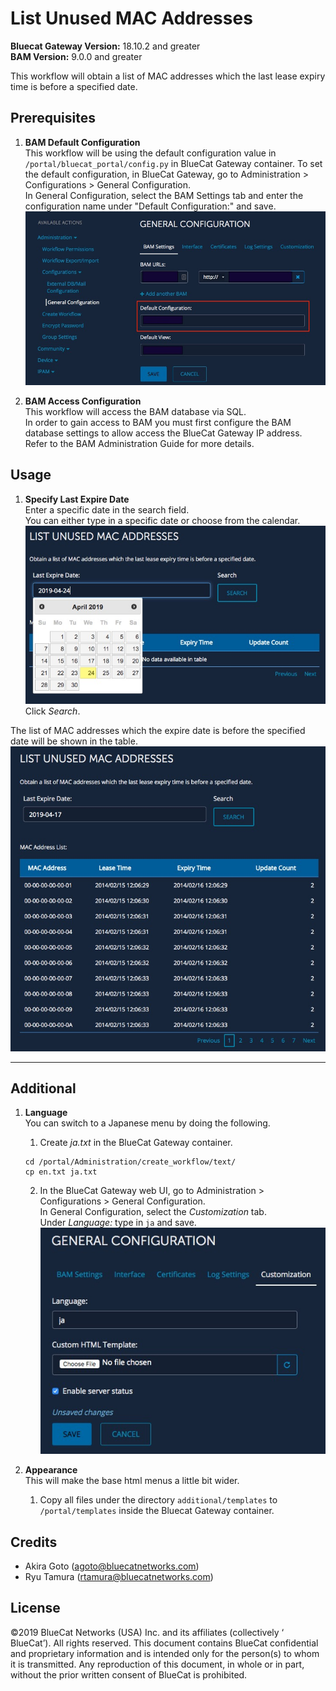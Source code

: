 # List Unused MAC Addresses  
**Bluecat Gateway Version:** 18.10.2 and greater  
**BAM Version:** 9.0.0 and greater  

This workflow will obtain a list of MAC addresses which the last lease expiry time is before a specified date.   

## Prerequisites
1. **BAM Default Configuration**  
This workflow will be using the default configuration value in `/portal/bluecat_portal/config.py` in BlueCat Gateway container.  To set the default configuration, in BlueCat Gateway, go to Administration > Configurations > General Configuration.  
In General Configuration, select the BAM Settings tab and enter the configuration name under "Default Configuration:" and save.  
![screenshot](img/BAM_default_settings.jpg?raw=true "BAM_default_settings")  

2. **BAM Access Configuration**  
This workflow will access the BAM database via SQL.  
In order to gain access to BAM you must first configure the BAM database settings to allow access the BlueCat Gateway IP address.  
Refer to the BAM Administration Guide for more details.  

## Usage  

1. **Specify Last Expire Date**  
Enter a specific date in the search field.  
You can either type in a specific date or choose from the calendar.  
![screenshot](img/list_unused_mac1.jpg?raw=true "list_unused_mac1")    
Click *Search*.  

The list of MAC addresses which the expire date is before the specified date will be shown in the table.  
![screenshot](img/list_unused_mac2.jpg?raw=true "list_unused_mac2")  

---

## Additional  

1. **Language**  
You can switch to a Japanese menu by doing the following.  
    1. Create *ja.txt* in the BlueCat Gateway container.  
    ```
    cd /portal/Administration/create_workflow/text/  
    cp en.txt ja.txt  
    ```  
    2. In the BlueCat Gateway web UI, go to Administration > Configurations > General Configuration.   
    In General Configuration, select the *Customization* tab.  
    Under *Language:* type in `ja` and save.  
    ![screenshot](img/langauge_ja.jpg?raw=true "langauge_ja")  

2. **Appearance**  
This will make the base html menus a little bit wider.  
    1. Copy all files under the directory `additional/templates` to `/portal/templates` inside the Bluecat Gateway container.  

## Credits  
- Akira Goto (agoto@bluecatnetworks.com)  
- Ryu Tamura (rtamura@bluecatnetworks.com)  

## License
©2019 BlueCat Networks (USA) Inc. and its affiliates (collectively ‘ BlueCat’). All rights reserved. This document contains BlueCat confidential and proprietary information and is intended only for the person(s) to whom it is transmitted. Any reproduction of this document, in whole or in part, without the prior written consent of BlueCat is prohibited.
